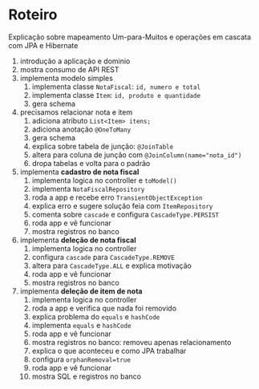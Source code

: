 # Roteiro

Explicação sobre mapeamento Um-para-Muitos e operações em cascata com JPA e Hibernate

1. introdução a aplicação e dominio
2. mostra consumo de API REST
3. implementa modelo simples
   1. implementa classe `NotaFiscal`: `id, numero e total`
   2. implementa classe `Item`: `id, produto e quantidade`
   3. gera schema
4. precisamos relacionar nota e item
   1. adiciona atributo `List<Item> itens;`
   2. adiciona anotação `@OneToMany`
   3. gera schema
   4. explica sobre tabela de junção: `@JoinTable`
   5. altera para coluna de junção com `@JoinColumn(name="nota_id")`
   6. dropa tabelas e volta para o padrão
5. implementa **cadastro de nota fiscal**
   1. implementa logica no controller e `toModel()`
   2. implementa `NotaFiscalRepository`
   3. roda a app e recebe erro `TransientObjectException`
   4. explica erro e sugere solução feia com `ItemRepository`
   5. comenta sobre `cascade` e configura `CascadeType.PERSIST`
   6. roda app e vê funcionar
   7. mostra registros no banco
6. implementa **deleção de nota fiscal**
   1. implementa logica no controller
   2. configura `cascade` para `CascadeType.REMOVE`
   3. altera para `CascadeType.ALL` e explica motivação
   4. roda app e vê funcionar 
   5. mostra registros no banco
7. implementa **deleção de item de nota**
   1. implementa logica no controller
   2. roda a app e verifica que nada foi removido
   3. explica problema do `equals` e `hashCode`
   4. implementa `equals` e `hashCode`
   5. roda app e vê funcionar
   6. mostra registros no banco: removeu apenas relacionamento
   7. explica o que aconteceu e como JPA trabalhar
   8. configura `orphanRemoval=true`
   9. roda app e vê funcionar
   10. mostra SQL e registros no banco